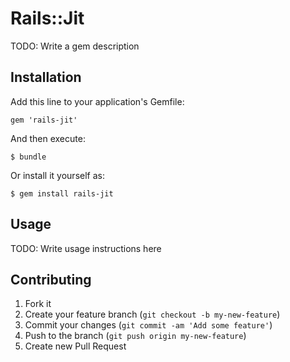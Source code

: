 # Rails::Jit

TODO: Write a gem description

## Installation

Add this line to your application's Gemfile:

    gem 'rails-jit'

And then execute:

    $ bundle

Or install it yourself as:

    $ gem install rails-jit

## Usage

TODO: Write usage instructions here

## Contributing

1. Fork it
2. Create your feature branch (`git checkout -b my-new-feature`)
3. Commit your changes (`git commit -am 'Add some feature'`)
4. Push to the branch (`git push origin my-new-feature`)
5. Create new Pull Request
